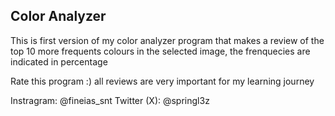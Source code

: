 ## Color Analyzer

This is first version of my color analyzer program that makes a review of the top 10 more frequents colours in the selected image, the frenquecies are indicated in percentage

Rate this program :)
all reviews are very important for my learning journey

Instragram: @fineias_snt
Twitter (X): @springl3z
